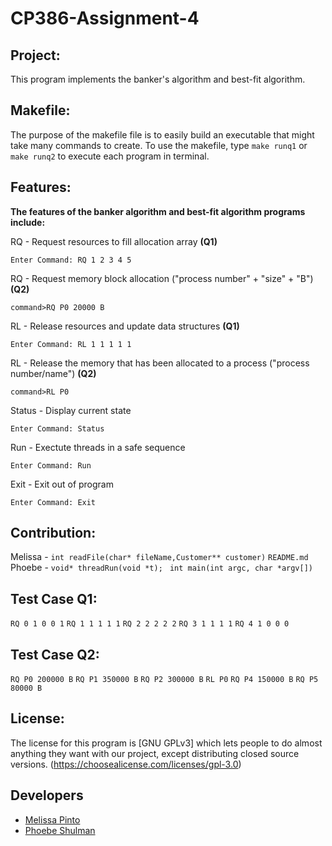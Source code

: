 # CP386-Assignment-4

## Project:
This program implements the banker's algorithm and best-fit algorithm. 

## Makefile:
The purpose of the makefile file is to easily build an executable that might take many commands to create. To use the makefile, type `make runq1` or `make runq2` to execute each program in terminal.

## Features:
**The features of the banker algorithm and best-fit algorithm programs include:**

RQ - Request resources to fill allocation array **(Q1)**
```
Enter Command: RQ 1 2 3 4 5
```
RQ - Request memory block allocation ("process number" + "size" + "B") **(Q2)**
```
command>RQ P0 20000 B
```
RL - Release resources and update data structures **(Q1)**
```
Enter Command: RL 1 1 1 1 1
```
RL - Release the memory that has been allocated to a process ("process number/name") **(Q2)**
```
command>RL P0
```
Status - Display current state
```
Enter Command: Status
```
Run - Exectute threads in a safe sequence
```
Enter Command: Run
```
Exit - Exit out of program
```
Enter Command: Exit
```

## Contribution:
Melissa - 
`int readFile(char* fileName,Customer** customer)`
`README.md`
Phoebe - 
`void* threadRun(void *t); `
`int main(int argc, char *argv[]) `

## Test Case Q1:
`RQ 0 1 0 0 1`
`RQ 1 1 1 1 1`
`RQ 2 2 2 2 2`
`RQ 3 1 1 1 1`
`RQ 4 1 0 0 0`

## Test Case Q2:
`RQ P0 200000 B`
`RQ P1 350000 B`
`RQ P2 300000 B`
`RL P0`
`RQ P4 150000 B`
`RQ P5 80000 B`

## License:
The license for this program is [GNU GPLv3] which lets people to do almost anything they want with our project, except distributing closed source versions. (https://choosealicense.com/licenses/gpl-3.0)

## Developers
- [Melissa Pinto](https://github.com/meli1022)
- [Phoebe Shulman](https://github.com/Phoebe-S-9)




